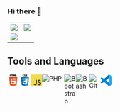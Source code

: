 ### Hi there 👋

<!--
**fauzanreza/fauzanreza** is a ✨ _special_ ✨ repository because its `README.md` (this file) appears on your GitHub profile.

Here are some ideas to get you started:

- 🔭 I’m currently working on ...
- 🌱 I’m currently learning ...
- 👯 I’m looking to collaborate on ...
- 🤔 I’m looking for help with ...
- 💬 Ask me about ...
- 📫 How to reach me: ...
- 😄 Pronouns: ...
- ⚡ Fun fact: ...
-->

<table>
    <tr>
        <td>
          <img align='right' src = "https://github-readme-stats.vercel.app/api?username=fauzanreza&show_icons=true&theme=tokyonight&count_private=true&hide_border=true">
        </td>
         <td>
            <img align='left' src = "https://github-readme-stats.vercel.app/api/top-langs/?username=fauzanreza&&layout=compact&langs_count=6">
        </td>
    </tr>
    <tr>
        <td>
            <img align='left' src = "https://github-readme-streak-stats.herokuapp.com/?user=FlazeFy&theme=dark">
        </td>
    </tr>
</table>

## Tools and Languages
<img align="left" alt="HTML5" width="26px" src="https://raw.githubusercontent.com/github/explore/80688e429a7d4ef2fca1e82350fe8e3517d3494d/topics/html/html.png" />
<img align="left" alt="CSS3" width="26px" src="https://raw.githubusercontent.com/github/explore/80688e429a7d4ef2fca1e82350fe8e3517d3494d/topics/css/css.png" />
<img align="left" alt="JavaScript" width="26px" src="https://raw.githubusercontent.com/github/explore/80688e429a7d4ef2fca1e82350fe8e3517d3494d/topics/javascript/javascript.png" />
<img align="left" alt="PHP" width="50px" src="https://raw.githubusercontent.com/jmnote/z-icons/master/svg/php.svg" />
<img align="left" alt="Bootstrap" width="26px" 
src="https://raw.githubusercontent.com/jmnote/z-icons/master/svg/bootstrap.svg" />
<img align="left" alt="Bash" width="30px" 
src="https://raw.githubusercontent.com/jmnote/z-icons/master/svg/bash.svg" />
<img align="left" alt="Git" width="26px" 
src="https://raw.githubusercontent.com/jmnote/z-icons/master/svg/git.svg" />
<img align="left" alt="Visual Studio Code" width="26px"
src="https://raw.githubusercontent.com/github/explore/80688e429a7d4ef2fca1e82350fe8e3517d3494d/topics/visual-studio-code/visual-studio-code.png" />


<br />
